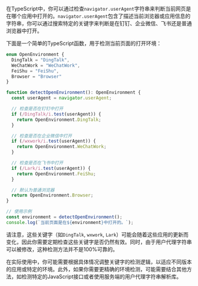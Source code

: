 在TypeScript中，你可以通过检查`navigator.userAgent`字符串来判断当前网页是在哪个应用中打开的。`navigator.userAgent`包含了描述当前浏览器或应用信息的字符串，你可以通过搜索特定的关键字来判断是在钉钉、企业微信、飞书还是普通浏览器中打开。

下面是一个简单的TypeScript函数，用于检测当前页面的打开环境：

```typescript
enum OpenEnvironment {
  DingTalk = "DingTalk",
  WeChatWork = "WeChatWork",
  FeiShu = "FeiShu",
  Browser = "Browser"
}

function detectOpenEnvironment(): OpenEnvironment {
  const userAgent = navigator.userAgent;

  // 检查是否在钉钉中打开
  if (/DingTalk/i.test(userAgent)) {
    return OpenEnvironment.DingTalk;
  }

  // 检查是否在企业微信中打开
  if (/wxwork/i.test(userAgent)) {
    return OpenEnvironment.WeChatWork;
  }

  // 检查是否在飞书中打开
  if (/Lark/i.test(userAgent)) {
    return OpenEnvironment.FeiShu;
  }

  // 默认为普通浏览器
  return OpenEnvironment.Browser;
}

// 使用示例
const environment = detectOpenEnvironment();
console.log(`当前页面是在${environment}中打开的。`);
```

请注意，这些关键字（如`DingTalk`, `wxwork`, `Lark`）可能会随着这些应用的更新而变化，因此你需要定期检查这些关键字是否仍然有效。同时，由于用户代理字符串可以被修改，这种检测方法并不是100%可靠的。

在实际使用中，你可能需要根据具体情况调整关键字的检测逻辑，以适应不同版本的应用或特定的环境。此外，如果你需要更精确的环境检测，可能需要结合其他方法，如检测特定的JavaScript接口或者使用服务端的用户代理字符串解析库。